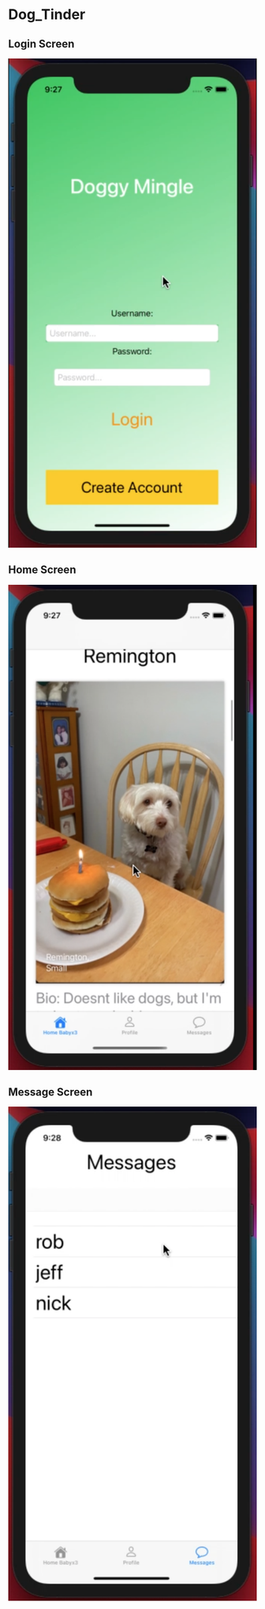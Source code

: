 # Dog_Tinder

## Login Screen
![](image1.png)

## Home Screen
![](image2.png)

## Message Screen
![](image3.png)
